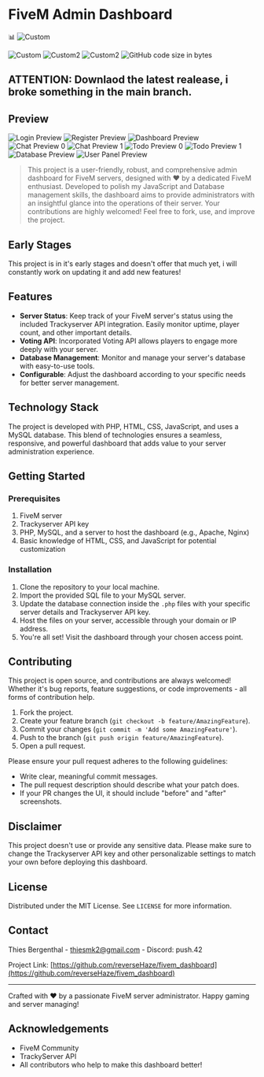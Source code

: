 # FiveM Admin Dashboard
📊 ![Custom](https://img.shields.io/badge/FiveM%20Admin%20Dashboard-2449ed)

![Custom](https://img.shields.io/badge/still%20in-Development-blue)
![Custom2](https://img.shields.io/badge/Licence-GPL%203.0%20license%20-blue)
![Custom2](https://img.shields.io/badge/Version-1.0.4-blue)
![GitHub code size in bytes](https://img.shields.io/github/languages/code-size/push42/fivem_dashboard)

## **ATTENTION:** Downlaod the latest realease, i broke something in the main branch.


## Preview
![Login Preview](https://i.ibb.co/njccy62/preview-login.png)
![Register Preview](https://i.ibb.co/JQR8TQN/preview-register.png)
![Dashboard Preview](https://i.ibb.co/mJXhgwf/preview-dashboard0.png)
![Chat Preview 0](https://i.ibb.co/3zbWY94/preview-chat0.png)
![Chat Preview 1](https://i.ibb.co/YcV8Fkf/preview-chat1.png)
![Todo Preview 0](https://i.ibb.co/CbpdwGx/preview-todo0.png)
![Todo Preview 1](https://i.ibb.co/T4JxbBG/preview-todo1.png)
![Database Preview](https://i.ibb.co/C5r2ZBY/preview-database0.png)
![User Panel Preview](https://i.ibb.co/FmGfGzY/preview-userpanel0.png)



> This project is a user-friendly, robust, and comprehensive admin dashboard for FiveM servers, designed with ❤️ by a dedicated FiveM enthusiast. Developed to polish my JavaScript and Database management skills, the dashboard aims to provide administrators with an insightful glance into the operations of their server. Your contributions are highly welcomed! Feel free to fork, use, and improve the project. 

## Early Stages

This project is in it's early stages and doesn't offer that much yet, i will constantly work on updating it and add new features!

## Features

- **Server Status**: Keep track of your FiveM server's status using the included Trackyserver API integration. Easily monitor uptime, player count, and other important details.
- **Voting API**: Incorporated Voting API allows players to engage more deeply with your server.
- **Database Management**: Monitor and manage your server's database with easy-to-use tools.
- **Configurable**: Adjust the dashboard according to your specific needs for better server management.

## Technology Stack

The project is developed with PHP, HTML, CSS, JavaScript, and uses a MySQL database. This blend of technologies ensures a seamless, responsive, and powerful dashboard that adds value to your server administration experience.

## Getting Started

### Prerequisites

1. FiveM server
2. Trackyserver API key
3. PHP, MySQL, and a server to host the dashboard (e.g., Apache, Nginx)
4. Basic knowledge of HTML, CSS, and JavaScript for potential customization

### Installation

1. Clone the repository to your local machine.
2. Import the provided SQL file to your MySQL server.
3. Update the database connection inside the `.php` files with your specific server details and Trackyserver API key.
4. Host the files on your server, accessible through your domain or IP address.
5. You're all set! Visit the dashboard through your chosen access point.

## Contributing

This project is open source, and contributions are always welcomed! Whether it's bug reports, feature suggestions, or code improvements - all forms of contribution help.

1. Fork the project.
2. Create your feature branch (`git checkout -b feature/AmazingFeature`).
3. Commit your changes (`git commit -m 'Add some AmazingFeature'`).
4. Push to the branch (`git push origin feature/AmazingFeature`).
5. Open a pull request.

Please ensure your pull request adheres to the following guidelines:

- Write clear, meaningful commit messages.
- The pull request description should describe what your patch does.
- If your PR changes the UI, it should include "before" and "after" screenshots.

## Disclaimer

This project doesn't use or provide any sensitive data. Please make sure to change the Trackyserver API key and other personalizable settings to match your own before deploying this dashboard.

## License

Distributed under the MIT License. See `LICENSE` for more information.

## Contact

Thies Bergenthal - thiesmk2@gmail.com - Discord: push.42

Project Link: [https://github.com/reverseHaze/fivem_dashboard](https://github.com/reverseHaze/fivem_dashboard)

---

Crafted with ❤️ by a passionate FiveM server administrator. Happy gaming and server managing!

## Acknowledgements

- FiveM Community
- TrackyServer API
- All contributors who help to make this dashboard better!
